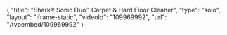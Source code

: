 {
    "title": "Shark&reg; Sonic Duo&trade; Carpet &amp; Hard Floor Cleaner",
    "type": "solo",
    "layout": "iframe-static",
    "videoId": "109969992",
    "url": "\/tvpembed\/109969992"
}